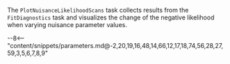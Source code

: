 The `PlotNuisanceLikelihoodScans` task collects results from the `FitDiagnostics` task and visualizes the change of the negative likelihood when varying nuisance parameter values.

<div class="dhi_parameter_table">

--8<-- "content/snippets/parameters.md@-2,20,19,16,48,14,66,12,17,18,74,56,28,27,59,3,5,6,7,8,9"

</div>
